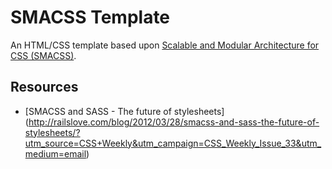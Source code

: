 # SMACSS Template

An HTML/CSS template based upon [Scalable and Modular Architecture for CSS (SMACSS)](http://smacss.com/).

## Resources

- [SMACSS and SASS - The future of stylesheets] (http://railslove.com/blog/2012/03/28/smacss-and-sass-the-future-of-stylesheets/?utm_source=CSS+Weekly&utm_campaign=CSS_Weekly_Issue_33&utm_medium=email)